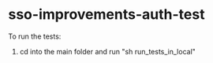 # sso-improvements-auth-test

To run the tests:

1. cd into the main folder and run "sh run_tests_in_local"
